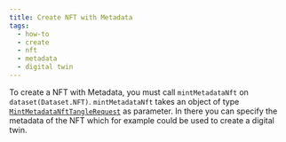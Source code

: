 ```yaml
---
title: Create NFT with Metadata
tags:
  - how-to
  - create
  - nft
  - metadata
  - digital twin
---
```


To create a NFT with Metadata, you must call `mintMetadataNft` on `dataset(Dataset.NFT)`. `mintMetadataNft` takes an object of type [`MintMetadataNftTangleRequest`](../../../reference-api/interfaces/MintMetadataNftTangleRequest.md) as parameter. In there you can specify the metadata of the NFT which for example could be used to create a digital twin.

```tsx file=../../../../../packages/sdk/examples/nft/otr/metadata.ts#L6-L10
```
